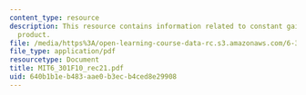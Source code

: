 ```yaml
---
content_type: resource
description: This resource contains information related to constant gain bandwidth
  product.
file: /media/https%3A/open-learning-course-data-rc.s3.amazonaws.com/6-301-solid-state-circuits-fall-2010/640b1b1eb483aae0b3ecb4ced8e29908_MIT6_301F10_rec21.pdf
file_type: application/pdf
resourcetype: Document
title: MIT6_301F10_rec21.pdf
uid: 640b1b1e-b483-aae0-b3ec-b4ced8e29908
---
```

